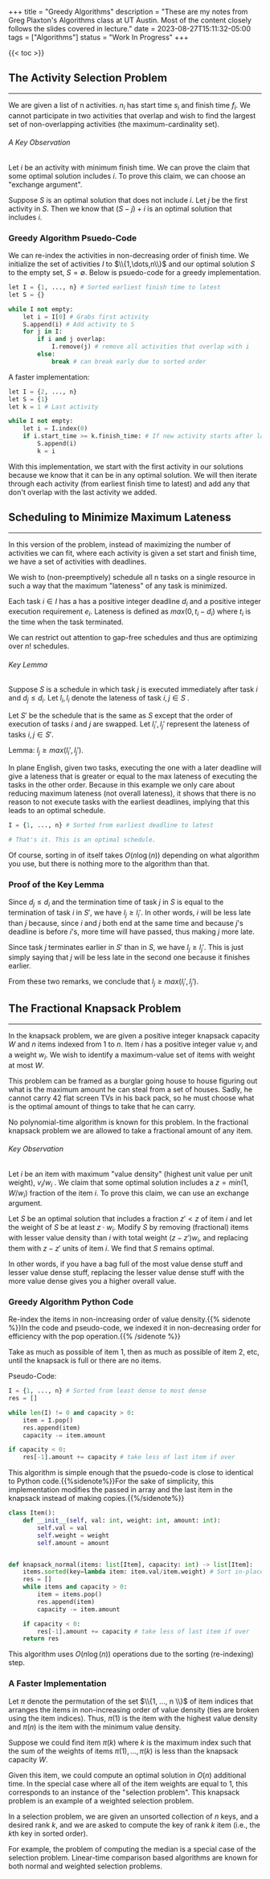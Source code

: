 +++
title = "Greedy Algorithms"
description = "These are my notes from Greg Plaxton's Algorithms class at UT Austin. Most of the content closely follows the slides covered in lecture."
date = 2023-08-27T15:11:32-05:00
tags = ["Algorithms"]
status = "Work In Progress"
+++

{{< toc >}}



## The Activity Selection Problem
*** 

We are given a list of n activities. $n_i$ has start time $s_i$ and finish time $f_i$.
We cannot participate in two activities that overlap and wish to find the largest set of non-overlapping activities (the maximum-cardinality set).

###### A Key Observation

Let $i$ be an activity with minimum finish time. We can prove the claim that some optimal solution includes $i$. To prove this claim, we can choose an "exchange argument".

Suppose $S$ is an optimal solution that does not include $i$. Let $j$ be the first activity in $S$. Then we know that $(S-j)+i$ is an optimal solution that includes $i$.

### Greedy Algorithm Psuedo-Code

We can re-index the activities in non-decreasing order of finish time. We initialize the set of activities $I$ to $\\{1,\dots,n\\}$ and our optimal solution $S$ to the empty set, $S=\emptyset$. Below is psuedo-code for a greedy implementation.

```python
let I = {1, ..., n} # Sorted earliest finish time to latest 
let S = {}

while I not empty:
    let i = I[0] # Grabs first activity 
    S.append(i) # Add activity to S
    for j in I:
        if i and j overlap:
            I.remove(j) # remove all activities that overlap with i
        else:
            break # can break early due to sorted order

```

A faster implementation:
```python
let I = {2, ..., n} 
let S = {1}
let k = 1 # Last activity

while I not empty:
    let i = I.index(0)
    if i.start_time >= k.finish_time: # If new activity starts after last
        S.append(i)
        k = i
```

With this implementation, we start with the first activity in our solutions because we know that it can be in any optimal solution. We will then iterate through each activity (from earliest finish time to latest) and add any that don't overlap with the last activity we added. 


## Scheduling to Minimize Maximum Lateness
***

In this version of the problem, instead of maximizing the number of activities we can fit, where each activity is given a set start and finish time, we have a set of activities with deadlines.

We wish to (non-preemptively) schedule all n tasks on a single resource in such a way that the maximum "lateness" of any task is minimized.

Each task $i\in I$ has a has a positive integer deadline $d_i$ and a positive integer execution requirement $e_i$. Lateness is defined as $max(0, t_i-d_i)$ where $t_i$ is the time when the task terminated.

We can restrict out attention to gap-free schedules and thus are optimizing over $n!$ schedules.

###### Key Lemma

Suppose $S$ is a schedule in which task $j$ is executed immediately after task $i$ and $d_j\le d_i$. Let $l_i, l_i$ denote the lateness of task $i, j\in S$ .

Let $S'$ be the schedule that is the same as $S$ except that the order of execution of tasks $i$ and $j$ are swapped. Let $l_i', l_j'$ represent the lateness of tasks $i,j\in S'$.

Lemma: $l_j \ge max(l_i', l_j')$.

In plane English, given two tasks, executing the one with a later deadline will give a lateness that is greater or equal to the max lateness of executing the tasks in the other order. Because in this example we only care about reducing maximum lateness (not overall lateness), it shows that there is no reason to not execute tasks with the earliest deadlines, implying that this leads to an optimal schedule.

```python
I = {1, ..., n} # Sorted from earliest deadline to latest

# That's it. This is an optimal schedule.
```

Of course, sorting in of itself takes $O(n\log(n))$ depending on what algorithm you use, but there is nothing more to the algorithm than that.

### Proof of the Key Lemma

Since $d_j \le d_i$ and the termination time of task $j$ in $S$ is equal to the termination of task $i$ in $S'$, we have $l_j \ge l_i'$. In other words, $i$ will be less late than $j$ because, since $i$ and $j$ both end at the same time and because $j$'s deadline is before $i$'s, more time will have passed, thus making $j$ more late.

Since task $j$ terminates earlier in $S'$ than in $S$, we have $l_j \ge l_j'$. This is just simply saying that $j$ will be less late in the second one because it finishes earlier.

From these two remarks, we conclude that $l_j \ge max(l_i', l_j')$.


## The Fractional Knapsack Problem 
***

In the knapsack problem, we are given a positive integer knapsack capacity $W$ and $n$ items indexed from 1 to $n$. Item $i$ has a positive integer value $v_i$ and a weight $w_i$. We wish to identify a maximum-value set of items with weight at most $W$.

This problem can be framed as a burglar going house to house figuring out what is the maximum amount he can steal from a set of houses. Sadly, he cannot carry 42 flat screen TVs in his back pack, so he must choose what is the optimal amount of things to take that he can carry.

No polynomial-time algorithm is known for this problem. In the fractional knapsack problem we are allowed to take a fractional amount of any item.

###### Key Observation

Let $i$ be an item with maximum "value density" (highest unit value per unit weight), $v_i/w_i$ . We claim that some optimal solution includes a $z=min(1, W/w_i)$ fraction of the item $i$. To prove this claim, we can use an exchange argument.

Let $S$ be an optimal solution that includes a fraction $z' \lt z$ of item $i$ and let the weight of $S$ be at least $z\cdot w_i$. Modify $S$ by removing (fractional) items with lesser value density than $i$ with total weight $(z-z')w_i$, and replacing them with  $z-z'$ units of item $i$. We find that $S$ remains optimal.

In other words, if you have a bag full of the most value dense stuff and lesser value dense stuff, replacing the lesser value dense stuff with the more value dense gives you a higher overall value.

### Greedy Algorithm Python Code

Re-index the items in non-increasing order of value density.{{% sidenote %}}In the code and pseudo-code, we indexed it in non-decreasing order for efficiency with the pop operation.{{% /sidenote %}}

 Take as much as possible of item 1, then as much as possible of item 2, etc, until the knapsack is full or there are no items.

Pseudo-Code:
```python
I = {1, ..., n} # Sorted from least dense to most dense
res = []

while len(I) != 0 and capacity > 0:
    item = I.pop()
    res.append(item)
    capacity -= item.amount

if capacity < 0:
    res[-1].amount += capacity # take less of last item if over
```

This algorithm is simple enough that the psuedo-code is close to identical to Python code.{{%sidenote%}}For the sake of simplicity, this implementation modifies the passed in array and the last item in the knapsack instead of making copies.{{%/sidenote%}}

```python
class Item():
    def __init__(self, val: int, weight: int, amount: int):
        self.val = val
        self.weight = weight
        self.amount = amount


def knapsack_normal(items: list[Item], capacity: int) -> list[Item]:
    items.sorted(key=lambda item: item.val/item.weight) # Sort in-place
    res = []
    while items and capacity > 0:
        item = items.pop()
        res.append(item)
        capacity -= item.amount

    if capacity < 0:
        res[-1].amount += capacity # take less of last item if over
    return res
```

This algorithm uses $O(n\log(n))$ operations due to the sorting (re-indexing) step.

### A Faster Implementation

Let $\pi$ denote the permutation of the set $\\{1, ..., n \\}$ of item indices that arranges the items in non-increasing order of value density (ties are broken using the item indices). Thus, $\pi(1)$ is the item with the highest value density and $\pi(n)$ is the item with the minimum value density.

Suppose we could find item $\pi(k)$ where $k$ is the maximum index such that the sum of the weights of items $\pi(1), ..., \pi(k)$ is less than the knapsack capacity $W$.

Given this item, we could compute an optimal solution in $O(n)$ additional time. In the special case where all of the item weights are equal to 1, this corresponds to an instance of the "selection problem". This knapsack problem is an example of a weighted selection problem.

In a selection problem, we are given an unsorted collection of $n$ keys, and a desired rank $k$, and we are asked to compute the key of rank $k$ item (i.e., the $k$th key in sorted order).

For example, the problem of computing the median is a special case of the selection problem. Linear-time comparison based algorithms are known for both normal and weighted selection problems.

